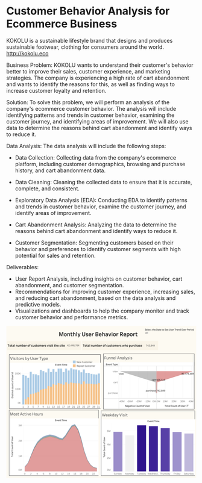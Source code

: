 # Customer Behavior Analysis for Ecommerce Business

KOKOLU is a sustainable lifestyle brand that designs and produces sustainable footwear, clothing for consumers around the world.
http://kokolu.eco

Business Problem:
KOKOLU wants to understand their customer's behavior better to improve their sales, customer experience, and marketing strategies. The company is experiencing a high rate of cart abandonment and wants to identify the reasons for this, as well as finding ways to increase customer loyalty and retention.

Solution:
To solve this problem, we will perform an analysis of the company's ecommerce customer behavior. The analysis will include identifying patterns and trends in customer behavior, examining the customer journey, and identifying areas of improvement. We will also use data to determine the reasons behind cart abandonment and identify ways to reduce it.

Data Analysis:
The data analysis will include the following steps:

- Data Collection: Collecting data from the company's ecommerce platform, including customer demographics, browsing and purchase history, and cart abandonment data.

- Data Cleaning: Cleaning the collected data to ensure that it is accurate, complete, and consistent.

- Exploratory Data Analysis (EDA): Conducting EDA to identify patterns and trends in customer behavior, examine the customer journey, and identify areas of improvement.

- Cart Abandonment Analysis: Analyzing the data to determine the reasons behind cart abandonment and identify ways to reduce it.

- Customer Segmentation: Segmenting customers based on their behavior and preferences to identify customer segments with high potential for sales and retention.


Deliverables:

- User Report Analysis, including insights on customer behavior, cart abandonment, and customer segmentation.
- Recommendations for improving customer experience, increasing sales, and reducing cart abandonment, based on the data analysis and predictive models.
- Visualizations and dashboards to help the company monitor and track customer behavior and performance metrics.

![Logo](https://github.com/JerylLee/ConsumerBehaviourAnalysis-/blob/main/User%20Behavior%20Report.png?raw=true)
